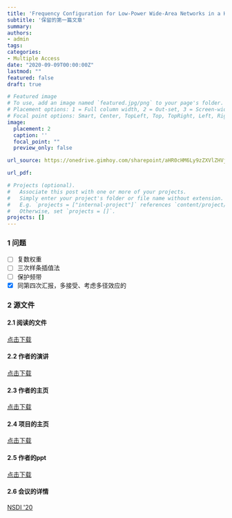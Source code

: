 ```yaml
---
title: 'Frequency Configuration for Low-Power Wide-Area Networks in a Heartbeat'
subtitle: '保留的第一篇文章'
summary: 
authors:
- admin
tags:
categories:
- Multiple Access
date: "2020-09-09T00:00:00Z"
lastmod: ""
featured: false
draft: true

# Featured image
# To use, add an image named `featured.jpg/png` to your page's folder.
# Placement options: 1 = Full column width, 2 = Out-set, 3 = Screen-width
# Focal point options: Smart, Center, TopLeft, Top, TopRight, Left, Right, BottomLeft, Bottom, BottomRight
image:
  placement: 2
  caption: ''
  focal_point: ""
  preview_only: false

url_source: https://onedrive.gimhoy.com/sharepoint/aHR0cHM6Ly9zZXVlZHVjbjEtbXkuc2hhcmVwb2ludC5jb20vOmI6L2cvcGVyc29uYWwvMjIwMjA0NjAxX3NldV9lZHVfY24vRVdGYnVIUlBydUpDcXRQWUE4X0E3NFFCUmdNWHhxdTN3dFhJYnNMN0tmc2lwdz9lPXV4ekwwZw==.mp3

url_pdf: 

# Projects (optional).
#   Associate this post with one or more of your projects.
#   Simply enter your project's folder or file name without extension.
#   E.g. `projects = ["internal-project"]` references `content/project/deep-learning/index.md`.
#   Otherwise, set `projects = []`.
projects: []
---
```

<!--more-->

### 1 问题

- [ ] 复数权重
- [ ] 三次样条插值法
- [ ] 保护频带
- [x] 同第四次汇报，多接受、考虑多径效应的

### 2 源文件
#### 2.1 阅读的文件
[点击下载](https://onedrive.gimhoy.com/sharepoint/aHR0cHM6Ly9oaHUyMDE2LW15LnNoYXJlcG9pbnQuY29tLzpiOi9nL3BlcnNvbmFsL3pvbmU5NzEwMTZfaGh1X2VkdV9jbi9FYU1Xd0hUX1ZZcEVyWTBlZFdaOXByZ0J1MWNxTHpDMWdmZlBMUjJjbzBSLXlRP2U9eVl3WENk.mp3)

#### 2.2 作者的演讲 
[点击下载](https://www.usenix.org/conference/nsdi20/presentation/gadre)

#### 2.3 作者的主页 
[点击下载](https://www.akshaygadre.com/)

#### 2.4 项目的主页 
[点击下载](https://www.witechlab.com/chime.html)

#### 2.5 作者的ppt 
[点击下载](https://onedrive.gimhoy.com/sharepoint/aHR0cHM6Ly9oaHUyMDE2LW15LnNoYXJlcG9pbnQuY29tLzpiOi9nL3BlcnNvbmFsL3pvbmU5NzEwMTZfaGh1X2VkdV9jbi9FYnFfeGVKTkRqeE1zZTFNM2ZjTlhtNEJDRWJEZzB0TTVyY1RiUzdMSmd2bHdBP2U9N3I4bWwx.mp3)

#### 2.6 会议的详情 
[NSDI '20](https://www.usenix.org/conference/nsdi20)
